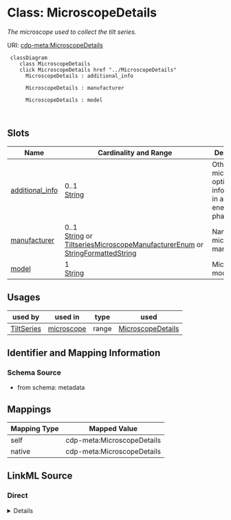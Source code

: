 

# Class: MicroscopeDetails


_The microscope used to collect the tilt series._





URI: [cdp-meta:MicroscopeDetails](metadataMicroscopeDetails)






```mermaid
 classDiagram
    class MicroscopeDetails
    click MicroscopeDetails href "../MicroscopeDetails"
      MicroscopeDetails : additional_info
        
      MicroscopeDetails : manufacturer
        
      MicroscopeDetails : model
        
      
```




<!-- no inheritance hierarchy -->


## Slots

| Name | Cardinality and Range | Description | Inheritance |
| ---  | --- | --- | --- |
| [additional_info](additional_info.md) | 0..1 <br/> [String](String.md) | Other microscope optical setup information, in addition to energy filter, pha... | direct |
| [manufacturer](manufacturer.md) | 0..1 <br/> [String](String.md)&nbsp;or&nbsp;<br />[TiltseriesMicroscopeManufacturerEnum](TiltseriesMicroscopeManufacturerEnum.md)&nbsp;or&nbsp;<br />[StringFormattedString](StringFormattedString.md) | Name of the microscope manufacturer | direct |
| [model](model.md) | 1 <br/> [String](String.md) | Microscope model name | direct |





## Usages

| used by | used in | type | used |
| ---  | --- | --- | --- |
| [TiltSeries](TiltSeries.md) | [microscope](microscope.md) | range | [MicroscopeDetails](MicroscopeDetails.md) |






## Identifier and Mapping Information







### Schema Source


* from schema: metadata




## Mappings

| Mapping Type | Mapped Value |
| ---  | ---  |
| self | cdp-meta:MicroscopeDetails |
| native | cdp-meta:MicroscopeDetails |







## LinkML Source

<!-- TODO: investigate https://stackoverflow.com/questions/37606292/how-to-create-tabbed-code-blocks-in-mkdocs-or-sphinx -->

### Direct

<details>
```yaml
name: MicroscopeDetails
description: The microscope used to collect the tilt series.
from_schema: metadata
attributes:
  additional_info:
    name: additional_info
    description: Other microscope optical setup information, in addition to energy
      filter, phase plate and image corrector
    from_schema: metadata
    exact_mappings:
    - cdp-common:tiltseries_microscope_additional_info
    rank: 1000
    alias: additional_info
    owner: MicroscopeDetails
    domain_of:
    - MicroscopeDetails
    range: string
    inlined: true
    inlined_as_list: true
  manufacturer:
    name: manufacturer
    description: Name of the microscope manufacturer
    from_schema: metadata
    alias: manufacturer
    owner: MicroscopeDetails
    domain_of:
    - CameraDetails
    - MicroscopeDetails
    range: string
    inlined: true
    inlined_as_list: true
    pattern: (^FEI$)|(^TFS$)|(^JEOL$)|(^[ ]*\{[a-zA-Z0-9_-]+\}[ ]*$)
    any_of:
    - range: tiltseries_microscope_manufacturer_enum
    - range: StringFormattedString
  model:
    name: model
    description: Microscope model name
    from_schema: metadata
    exact_mappings:
    - cdp-common:tiltseries_microscope_model
    alias: model
    owner: MicroscopeDetails
    domain_of:
    - CameraDetails
    - MicroscopeDetails
    range: string
    required: true
    inlined: true
    inlined_as_list: true

```
</details>

### Induced

<details>
```yaml
name: MicroscopeDetails
description: The microscope used to collect the tilt series.
from_schema: metadata
attributes:
  additional_info:
    name: additional_info
    description: Other microscope optical setup information, in addition to energy
      filter, phase plate and image corrector
    from_schema: metadata
    exact_mappings:
    - cdp-common:tiltseries_microscope_additional_info
    rank: 1000
    alias: additional_info
    owner: MicroscopeDetails
    domain_of:
    - MicroscopeDetails
    range: string
    inlined: true
    inlined_as_list: true
  manufacturer:
    name: manufacturer
    description: Name of the microscope manufacturer
    from_schema: metadata
    alias: manufacturer
    owner: MicroscopeDetails
    domain_of:
    - CameraDetails
    - MicroscopeDetails
    range: string
    inlined: true
    inlined_as_list: true
    pattern: (^FEI$)|(^TFS$)|(^JEOL$)|(^[ ]*\{[a-zA-Z0-9_-]+\}[ ]*$)
    any_of:
    - range: tiltseries_microscope_manufacturer_enum
    - range: StringFormattedString
  model:
    name: model
    description: Microscope model name
    from_schema: metadata
    exact_mappings:
    - cdp-common:tiltseries_microscope_model
    alias: model
    owner: MicroscopeDetails
    domain_of:
    - CameraDetails
    - MicroscopeDetails
    range: string
    required: true
    inlined: true
    inlined_as_list: true

```
</details>